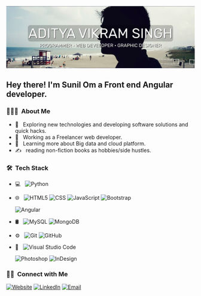<img src="https://raw.githubusercontent.com/AVS1508/AVS1508/master/assets/Aditya%20Vikram%20Singh%20Banner.png">

<h2> Hey there! I'm Sunil Om a  Front end Angular developer.</h2>

<h3> 👨🏻‍💻 &nbsp;About Me </h3>

- 🤔 &nbsp; Exploring new technologies and developing software solutions and quick hacks.
- 💼 &nbsp; Working as a Freelancer web developer.
- 🌱 &nbsp; Learning more about Big data and cloud platform.
- ✍️ &nbsp; reading non-fiction books as hobbies/side hustles.

<h3> 🛠 &nbsp;Tech Stack</h3>

- 💻 &nbsp;
  ![Python](https://img.shields.io/badge/-Python-333333?style=flat&logo=python)
- 🌐 &nbsp;
  ![HTML5](https://img.shields.io/badge/-HTML5-333333?style=flat&logo=HTML5)
  ![CSS](https://img.shields.io/badge/-CSS-333333?style=flat&logo=CSS3&logoColor=1572B6)
  ![JavaScript](https://img.shields.io/badge/-JavaScript-333333?style=flat&logo=javascript)
  ![Bootstrap](https://img.shields.io/badge/-Bootstrap-333333?style=flat&logo=bootstrap&logoColor=563D7C)

  ![Angular](https://iconscout.com/icon/angular-3)
- 🛢 &nbsp;
  ![MySQL](https://img.shields.io/badge/-MySQL-333333?style=flat&logo=mysql)
  ![MongoDB](https://img.shields.io/badge/-MongoDB-333333?style=flat&logo=mongodb)
- ⚙️ &nbsp;
  ![Git](https://img.shields.io/badge/-Git-333333?style=flat&logo=git)
  ![GitHub](https://img.shields.io/badge/-GitHub-333333?style=flat&logo=github)
  
- 🔧 &nbsp;
  ![Visual Studio Code](https://img.shields.io/badge/-Visual%20Studio%20Code-333333?style=flat&logo=visual-studio-code&logoColor=007ACC)

  ![Photoshop](https://img.shields.io/badge/-Photoshop-333333?style=flat&logo=adobe-photoshop)
  ![InDesign](https://img.shields.io/badge/-InDesign-333333?style=flat&logo=adobe-indesign)



<h3> 🤝🏻 &nbsp;Connect with Me </h3>
<p align="in-line">
<a href="https://.com/"><img alt="Website" src="https://img.shields.io/badge/Website-www.adih.com-blue?style=flat-square&logo=google-chrome"></a>
<a href="https://www.linkedin.com/in/sunil-om-deshanur/"><img alt="LinkedIn" src="https://img.shields.io/badge/LinkedIn-Sunil%20Deshanur-blue?style=flat-square&logo=linkedin"></a>
<a href="sunilbdeshanur@gmail.com"><img alt="Email" src="https://img.shields.io/badge/Email-sunilbdeshanur@gmail.com-blue?style=flat-square&logo=gmail"></a>
</p>


